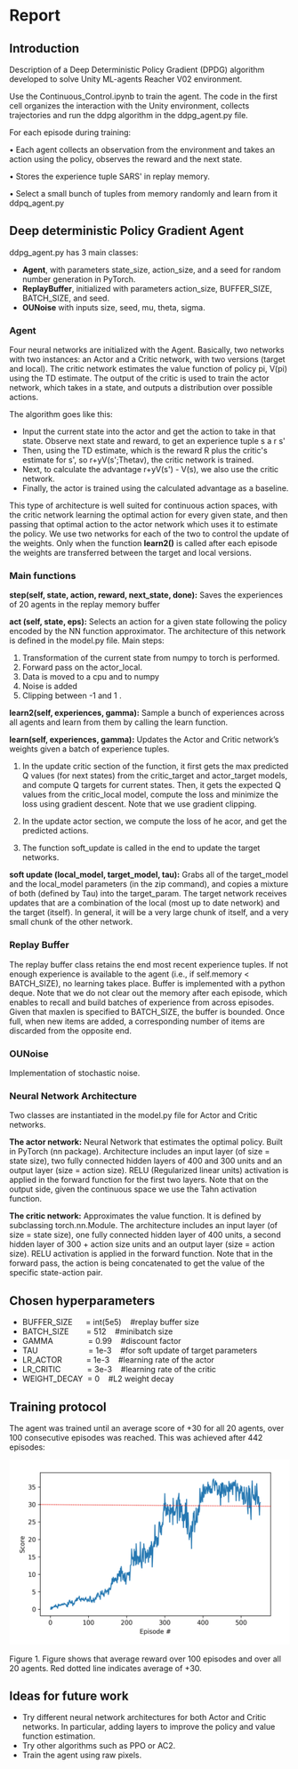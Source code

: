 # Report

## Introduction
Description of a Deep Deterministic Policy Gradient (DPDG) algorithm developed to solve Unity ML-agents Reacher V02 environment.

Use the Continuous_Control.ipynb to train the agent. 
The code in the first cell organizes the interaction with the Unity environment, collects trajectories and run the ddpg algorithm in the ddpg_agent.py file.

For each episode during training:

• Each agent collects an observation from the environment and takes an action using the policy, observes the reward and the next state.

• Stores the experience tuple SARS' in replay memory.
 
• Select a small bunch of tuples from memory randomly and learn from it ddpq_agent.py

## Deep deterministic Policy Gradient Agent
ddpg_agent.py has 3 main classes: 

- **Agent**, with parameters state_size, action_size, and a seed for random number generation in PyTorch.
- **ReplayBuffer**, initialized with parameters action_size, BUFFER_SIZE, BATCH_SIZE, and seed.
- **OUNoise** with inputs size, seed, mu, theta, sigma.


### Agent
Four neural networks are initialized with the Agent. Basically, two networks with two instances: an Actor and a Critic network, with two versions (target and local). The critic network estimates the value function of policy pi, V(pi) using the TD estimate. The output of the critic is used to train the actor network, which takes in a state, and outputs a distribution over possible actions.

The algorithm goes like this:
- Input the current state into the actor and get the action to take in that state. Observe next state and reward, to get an experience tuple s a r s'
- Then, using the TD estimate, which is the reward R plus the critic's estimate for s', so r+yV(s';Thetav), the critic network is trained.
- Next, to calculate the advantage r+yV(s') - V(s), we also use the critic network.
- Finally, the actor is trained using the calculated advantage as a baseline.

This type of architecture is well suited for continuous action spaces, with the critic network learning the optimal action for every given state, and then passing that optimal action to the actor network which uses it to estimate the policy.
We use two networks for each of the two to control the update of the weights. Only when the function **learn2()** is called after each episode the weights are transferred between the target and local versions.

### Main functions

**step(self, state, action, reward, next_state, done):** Saves the experiences of 20 agents in the replay memory buffer

**act (self, state, eps):**
Selects an action for a given state following the policy encoded by the NN function approximator. The architecture of this network is defined in the model.py file. Main steps:
1) Transformation of the current state from numpy to torch is performed. 
2) Forward pass on the actor_local. 
3) Data is moved to a cpu and to numpy
4) Noise is added
5) Clipping between -1 and 1 .

**learn2(self, experiences, gamma):**
Sample a bunch of experiences across all agents and learn from them by calling the learn function.

**learn(self, experiences, gamma):**
Updates the Actor and Critic network’s weights given a batch of experience tuples.
1) In the update critic section of the function, it first gets the max predicted Q values (for next states) from the critic_target and actor_target models, and compute Q targets for current states. Then, it gets the expected Q values from the critic_local model, compute the loss and minimize the loss using gradient descent. Note that we use gradient clipping.

2) In the update actor section, we compute the loss of he acor, and get the predicted actions.
3) The function soft_update is called in the end to update the target networks.

**soft update (local_model, target_model, tau):**
Grabs all of the target_model and the local_model parameters (in the zip command), and copies a mixture of both (defined by Tau) into the target_param.
The target network receives updates that are a combination of the local (most up to date network) and the target (itself). In general, it will be a very large chunk of itself, and a very small chunk of the other network.

### Replay Buffer
The replay buffer class retains the end most recent experience tuples. If not enough experience is available to the agent (i.e., if self.memory < BATCH_SIZE), no learning takes place.
Buffer is implemented with a python deque. Note that we do not clear out the memory after each episode, which enables to recall and build batches of experience from across episodes.
Given that maxlen is specified to BATCH_SIZE, the buffer is bounded. Once full, when new items are added, a corresponding number of items are discarded from the opposite end.

### OUNoise
Implementation of stochastic noise.


### Neural Network Architecture
Two classes are instantiated in the model.py file for Actor and Critic networks.

**The actor network:**
Neural Network that estimates the optimal policy. 
Built in PyTorch (nn package). 
Architecture includes an input layer (of size = state size), two fully connected hidden layers of 400 and 300 units and an output layer (size = action size).
RELU (Regularized linear units) activation is applied in the forward function for the first two layers. Note that on the output side, given the continuous space we use the Tahn activation function.

**The critic network:**
Approximates the value function. It is defined by subclassing torch.nn.Module. 
The architecture includes an input layer (of size = state size), one fully connected hidden layer of 400 units, a second hidden layer of 300 + action size units and an output layer (size = action size).
RELU activation is applied in the forward function. Note that in the forward pass, the action is being concatenated to get the value of the specific state-action pair.


## Chosen hyperparameters

- BUFFER_SIZE &nbsp;&nbsp;&nbsp;&nbsp;&nbsp;=  int(5e5)  &nbsp;&nbsp;&nbsp;#replay buffer size
- BATCH_SIZE &nbsp;&nbsp;&nbsp;&nbsp;&nbsp;&nbsp;&nbsp;=  512 &nbsp;&nbsp;&nbsp;#minibatch size
- GAMMA &nbsp;&nbsp;&nbsp;&nbsp;&nbsp;&nbsp;&nbsp;&nbsp;&nbsp;&nbsp;&nbsp;&nbsp;&nbsp;&nbsp;&nbsp;=  0.99 &nbsp;&nbsp;&nbsp;#discount factor
- TAU   &nbsp;&nbsp;&nbsp;&nbsp;&nbsp;&nbsp;&nbsp;&nbsp;&nbsp;&nbsp;&nbsp;&nbsp;&nbsp;&nbsp;&nbsp;&nbsp;&nbsp;&nbsp;&nbsp;&nbsp;&nbsp;&nbsp;=  1e-3 &nbsp;&nbsp;&nbsp;#for soft update of target parameters
- LR_ACTOR &nbsp;&nbsp;&nbsp;&nbsp;&nbsp;&nbsp;&nbsp;&nbsp;&nbsp;&nbsp;=  1e-3 &nbsp;&nbsp;&nbsp;#learning rate of the actor
- LR_CRITIC &nbsp;&nbsp;&nbsp;&nbsp;&nbsp;&nbsp;&nbsp;&nbsp;&nbsp;&nbsp;&nbsp;=  3e-3 &nbsp;&nbsp;&nbsp;#learning rate of the critic 
- WEIGHT_DECAY &nbsp;=  0 &nbsp;&nbsp;&nbsp;#L2 weight decay



## Training protocol
The agent was trained until an average score of +30 for all 20 agents, over 100 consecutive episodes was reached. This was achieved after 442 episodes:


![alt text](/output2.png?raw=true "Title")

Figure 1. Figure shows that average reward over 100 episodes and over all 20 agents. Red dotted line indicates average of +30.


## Ideas for future work
- Try different neural network architectures for both Actor and Critic networks. In particular, adding layers to improve the policy and value function estimation.
- Try other algorithms such as PPO or AC2. 
- Train the agent using raw pixels.


